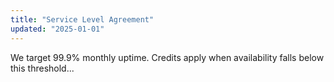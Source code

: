 ```yaml
---
title: "Service Level Agreement"
updated: "2025-01-01"
---
```


We target 99.9% monthly uptime. Credits apply when availability falls below this threshold...
